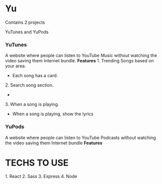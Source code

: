 # Yu
<p>Contains 2 projects</p>
<p> YuTunes and YuPods </p>
<h3>YuTunes</h3>
A website where people can listen to YouTube Music without watching the video saving them Internet bundle.
<b>Features</b>
1. Trending Songs based on your area.
<ul>
<li>Each song has a card.</li>

</ul>
2. Search song section.
<ul>
<li></li>

</ul>
3. When a song is playing.
<ul>
<li>When a song is playing, show the lyrics</li>

</ul>

<h3> YuPods</h3>
A website where people can listen to YouTube Podcasts without watching the video saving them Internet bundle
<b>Features</b>

<h1>TECHS TO USE</h1>
1. React
2. Sass
3. Express
4. Node